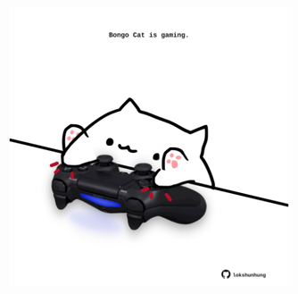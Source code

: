 <!-- built at 13/09/2023, 03:01:03 UTC -->
<p align="center">
  <img width="500" height="500" src="./ReadmeImage.svg">
</p>
